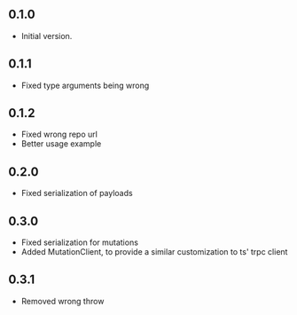 ## 0.1.0

- Initial version.

## 0.1.1

- Fixed type arguments being wrong

## 0.1.2

- Fixed wrong repo url
- Better usage example

## 0.2.0

- Fixed serialization of payloads

## 0.3.0

- Fixed serialization for mutations
- Added MutationClient, to provide a similar customization to ts' trpc client

## 0.3.1

- Removed wrong throw
